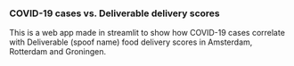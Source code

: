 ### COVID-19 cases vs. Deliverable delivery scores

This is a web app made in streamlit to show how COVID-19 cases correlate with Deliverable (spoof name) food delivery scores in Amsterdam, Rotterdam and Groningen.
